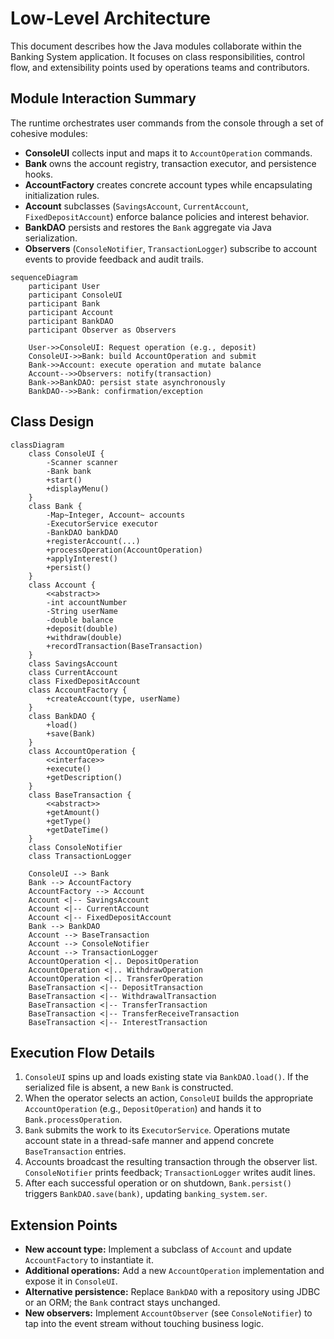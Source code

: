 # Low-Level Architecture

This document describes how the Java modules collaborate within the Banking System application. It focuses on class responsibilities, control flow, and extensibility points used by operations teams and contributors.

## Module Interaction Summary
The runtime orchestrates user commands from the console through a set of cohesive modules:
- **ConsoleUI** collects input and maps it to `AccountOperation` commands.
- **Bank** owns the account registry, transaction executor, and persistence hooks.
- **AccountFactory** creates concrete account types while encapsulating initialization rules.
- **Account** subclasses (`SavingsAccount`, `CurrentAccount`, `FixedDepositAccount`) enforce balance policies and interest behavior.
- **BankDAO** persists and restores the `Bank` aggregate via Java serialization.
- **Observers** (`ConsoleNotifier`, `TransactionLogger`) subscribe to account events to provide feedback and audit trails.

```mermaid
sequenceDiagram
    participant User
    participant ConsoleUI
    participant Bank
    participant Account
    participant BankDAO
    participant Observer as Observers

    User->>ConsoleUI: Request operation (e.g., deposit)
    ConsoleUI->>Bank: build AccountOperation and submit
    Bank->>Account: execute operation and mutate balance
    Account-->>Observers: notify(transaction)
    Bank->>BankDAO: persist state asynchronously
    BankDAO-->>Bank: confirmation/exception
```

## Class Design

```mermaid
classDiagram
    class ConsoleUI {
        -Scanner scanner
        -Bank bank
        +start()
        +displayMenu()
    }
    class Bank {
        -Map~Integer, Account~ accounts
        -ExecutorService executor
        -BankDAO bankDAO
        +registerAccount(...)
        +processOperation(AccountOperation)
        +applyInterest()
        +persist()
    }
    class Account {
        <<abstract>>
        -int accountNumber
        -String userName
        -double balance
        +deposit(double)
        +withdraw(double)
        +recordTransaction(BaseTransaction)
    }
    class SavingsAccount
    class CurrentAccount
    class FixedDepositAccount
    class AccountFactory {
        +createAccount(type, userName)
    }
    class BankDAO {
        +load()
        +save(Bank)
    }
    class AccountOperation {
        <<interface>>
        +execute()
        +getDescription()
    }
    class BaseTransaction {
        <<abstract>>
        +getAmount()
        +getType()
        +getDateTime()
    }
    class ConsoleNotifier
    class TransactionLogger

    ConsoleUI --> Bank
    Bank --> AccountFactory
    AccountFactory --> Account
    Account <|-- SavingsAccount
    Account <|-- CurrentAccount
    Account <|-- FixedDepositAccount
    Bank --> BankDAO
    Account --> BaseTransaction
    Account --> ConsoleNotifier
    Account --> TransactionLogger
    AccountOperation <|.. DepositOperation
    AccountOperation <|.. WithdrawOperation
    AccountOperation <|.. TransferOperation
    BaseTransaction <|-- DepositTransaction
    BaseTransaction <|-- WithdrawalTransaction
    BaseTransaction <|-- TransferTransaction
    BaseTransaction <|-- TransferReceiveTransaction
    BaseTransaction <|-- InterestTransaction
```

## Execution Flow Details
1. `ConsoleUI` spins up and loads existing state via `BankDAO.load()`. If the serialized file is absent, a new `Bank` is constructed.
2. When the operator selects an action, `ConsoleUI` builds the appropriate `AccountOperation` (e.g., `DepositOperation`) and hands it to `Bank.processOperation`.
3. `Bank` submits the work to its `ExecutorService`. Operations mutate account state in a thread-safe manner and append concrete `BaseTransaction` entries.
4. Accounts broadcast the resulting transaction through the observer list. `ConsoleNotifier` prints feedback; `TransactionLogger` writes audit lines.
5. After each successful operation or on shutdown, `Bank.persist()` triggers `BankDAO.save(bank)`, updating `banking_system.ser`.

## Extension Points
- **New account type:** Implement a subclass of `Account` and update `AccountFactory` to instantiate it.
- **Additional operations:** Add a new `AccountOperation` implementation and expose it in `ConsoleUI`.
- **Alternative persistence:** Replace `BankDAO` with a repository using JDBC or an ORM; the `Bank` contract stays unchanged.
- **New observers:** Implement `AccountObserver` (see `ConsoleNotifier`) to tap into the event stream without touching business logic.
